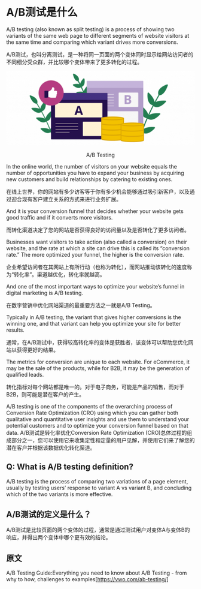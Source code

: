 # A/B测试是什么

A/B testing (also known as split testing) is a process of showing two variants of the same web page to different segments of website visitors at the same time and comparing which variant drives more conversions.

A/B测试，也叫分离测试，是一种将同一页面的两个变体同时显示给网站访问者的不同细分受众群，并比较哪个变体带来了更多转化的过程。

![20210123_what-is-ab-testing](./picture/20210123_what-is-ab-testing-01.png)
<center>A/B Testing</center>

In the online world, the number of visitors on your website equals the number of opportunities you have to expand your business by acquiring new customers and build relationships by catering to existing ones.

在线上世界，你的网站有多少访客等于你有多少机会能够通过吸引新客户，以及通过迎合现有客户建立关系的方式来进行业务扩展。

And it is your conversion funnel that decides whether your website gets good traffic and if it converts more visitors.

而转化渠道决定了您的网站是否获得良好的访问量以及是否转化了更多访问者。

Businesses want visitors to take action (also called a conversion) on their website, and the rate at which a site can drive this is called its “conversion rate.” The more optimized your funnel, the higher is the conversion rate.

企业希望访问者在其网站上有所行动（也称为转化），而网站推动该转化的速度称为“转化率”。渠道越优化，转化率就越高。

And one of the most important ways to optimize your website’s funnel in digital marketing is A/B testing.

在数字营销中优化网站渠道的最重要方法之一就是A/B Testing。

Typically in A/B testing, the variant that gives higher conversions is the winning one, and that variant can help you optimize your site for better results.

通常，在A/B测试中，获得较高转化率的变体是获胜者，该变体可以帮助您优化网站以获得更好的结果。

The metrics for conversion are unique to each website. For eCommerce, it may be the sale of the products, while for B2B, it may be the generation of qualified leads.

转化指标对每个网站都是唯一的。对于电子商务，可能是产品的销售，而对于B2B，则可能是潜在客户的产生。

A/B testing is one of the components of the overarching process of Conversion Rate Optimization (CRO) using which you can gather both qualitative and quantitative user insights and use them to understand your potential customers and to optimize your conversion funnel based on that data.
A/B测试是转化率优化Conversion Rate Optimization (CRO)总体过程的组成部分之一，您可以使用它来收集定性和定量的用户见解，并使用它们来了解您的潜在客户并根据该数据优化转化渠道。

## Q: What is A/B testing definition? 
A/B testing is the process of comparing two variations of a page element, usually by testing users’ response to variant A vs variant B, and concluding which of the two variants is more effective.

## A/B测试的定义是什么？
A/B测试是比较页面的两个变体的过程，通常是通过测试用户对变体A与变体B的响应，并得出两个变体中哪个更有效的结论。

## 原文
A/B Testing Guide:Everything you need to know about A/B Testing - from why to how, challenges to examples[https://vwo.com/ab-testing/]